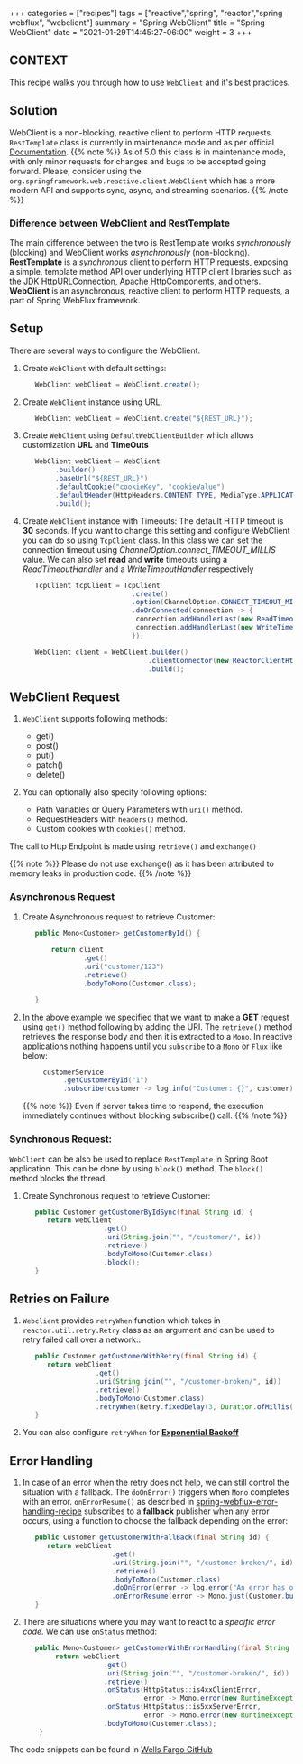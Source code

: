 +++
categories = ["recipes"]
tags = ["reactive","spring", "reactor","spring webflux", "webclient"]
summary = "Spring WebClient"
title = "Spring WebClient"
date = "2021-01-29T14:45:27-06:00"
weight = 3
+++

## CONTEXT
This recipe walks you through how to use `WebClient` and it's best practices.

## Solution
WebClient is a non-blocking, reactive client to perform HTTP requests.
`RestTemplate` class is currently in maintenance mode and as per official [Documentation](https://docs.spring.io/spring/docs/current/javadoc-api/org/springframework/web/client/RestTemplate.html).
{{% note  %}}
    As of 5.0 this class is in maintenance mode, with only minor requests for changes and bugs to be accepted going forward.
    Please, consider using the `org.springframework.web.reactive.client.WebClient` which has a more modern API and supports sync, async, and streaming scenarios.
{{% /note  %}}

### Difference between WebClient and RestTemplate
The main difference between the two is RestTemplate works _synchronously_ (blocking) and WebClient works _asynchronously_ (non-blocking).
**RestTemplate** is a *synchronous* client to perform HTTP requests, exposing a simple, template method API over underlying HTTP client libraries such as the JDK HttpURLConnection, Apache HttpComponents, and others.
**WebClient** is an asynchronous, reactive client to perform HTTP requests, a part of Spring WebFlux framework.

## Setup

There are several ways to configure the WebClient.
1. Create `WebClient` with default settings:
   
   ```java
      WebClient webClient = WebClient.create();
   ```
  
1. Create `WebClient` instance using URL.

    ```java
       WebClient webClient = WebClient.create("${REST_URL}");
    ```

1. Create `WebClient` using `DefaultWebClientBuilder` which allows customization **URL** and **TimeOuts**
    ```java
       WebClient webClient = WebClient
            .builder()
            .baseUrl("${REST_URL}")
            .defaultCookie("cookieKey", "cookieValue")
            .defaultHeader(HttpHeaders.CONTENT_TYPE, MediaType.APPLICATION_JSON_VALUE)
            .build();
    ```

1. Create `WebClient` instance with Timeouts:
   The default HTTP timeout is **30** seconds. If you want to change this setting and configure WebClient you 
   can do so using `TcpClient` class. In this class we can set the connection timeout using _ChannelOption.connect_TIMEOUT_MILLIS_
   value. We can also set **read** and **write** timeouts using a _ReadTimeoutHandler_ and a _WriteTimeoutHandler_ respectively
   
    ```java
       TcpClient tcpClient = TcpClient
                               .create()
                               .option(ChannelOption.CONNECT_TIMEOUT_MILLIS, 5000)
                               .doOnConnected(connection -> {
                                connection.addHandlerLast(new ReadTimeoutHandler(5000, TimeUnit.MILLISECONDS));
                                connection.addHandlerLast(new WriteTimeoutHandler(5000, TimeUnit.MILLISECONDS));
                               });

       WebClient client = WebClient.builder()
                                   .clientConnector(new ReactorClientHttpConnector(HttpClient.from(tcpClient)))
                                   .build();    
    ```

## WebClient Request

1. `WebClient` supports following methods:
    * get()
    * post()
    * put()
    * patch()
    * delete()

1. You can optionally also specify following options:

    * Path Variables or Query Parameters with `uri()` method.
    * RequestHeaders with `headers()` method.
    * Custom cookies with `cookies()` method.

The call to Http Endpoint is made using `retrieve()` and `exchange()`

{{% note  %}}
    Please do not use exchange() as it has been attributed to memory leaks in production code.
{{% /note  %}}

### Asynchronous Request

1. Create Asynchronous request to retrieve Customer:
    
    ```java
       public Mono<Customer> getCustomerById() {
       
           return client
                   .get()
                   .uri("customer/123")
                   .retrieve()
                   .bodyToMono(Customer.class);
   
       }
    ```

1. In the above example we specified that we want to make a **GET** request using `get()` method following by adding the URI.
The `retrieve()` method retrieves the response body and then it is extracted to a `Mono`. In reactive applications 
nothing happens until you `subscribe` to a `Mono` or `Flux` like below:

    ```java
         customerService
              .getCustomerById("1")
              .subscribe(customer -> log.info("Customer: {}", customer));  
    ```
    {{% note  %}}
       Even if server takes time to respond, the execution immediately continues without blocking subscribe() call. 
    {{% /note  %}}

### Synchronous Request:

`WebClient` can be also be used to replace `RestTemplate` in Spring Boot application. This can be done by 
using `block()` method. The `block()` method blocks the thread.

1. Create Synchronous request to retrieve Customer:
    ```java
       public Customer getCustomerByIdSync(final String id) {
          return webClient
                        .get()
                        .uri(String.join("", "/customer/", id))
                        .retrieve()
                        .bodyToMono(Customer.class)
                        .block();
       }
    ```

## Retries on Failure

1. `Webclient` provides `retryWhen` function which takes in `reactor.util.retry.Retry` class as an argument and can be used
    to retry failed call over a network::

    ```java
       public Customer getCustomerWithRetry(final String id) {
          return webClient
                      .get()
                      .uri(String.join("", "/customer-broken/", id))
                      .retrieve()
                      .bodyToMono(Customer.class)
                      .retryWhen(Retry.fixedDelay(3, Duration.ofMillis(100)));
       }

    ```
   
1. You can also configure `retryWhen` for [**Exponential Backoff**](https://projectreactor.io/docs/core/release/reference/#faq.exponentialBackoff)
   
## Error Handling

1. In case of an error when the retry does not help, we can still control the situation with a fallback.
The `doOnError()` triggers when `Mono` completes with an error. `onErrorResume()` as described in 
[spring-webflux-error-handling-recipe](/recipes-reactive/spring-webflux-error-handling) subscribes to a **fallback**
publisher when any error occurs, using a function to choose the fallback depending on the error:

    ```java
       public Customer getCustomerWithFallBack(final String id) {
          return webClient
                          .get()
                          .uri(String.join("", "/customer-broken/", id))
                          .retrieve()
                          .bodyToMono(Customer.class)
                          .doOnError(error -> log.error("An error has occurred {}", error.getMessage()))
                          .onErrorResume(error -> Mono.just(Customer.builder.build()));
       }
    ```
1. There are situations where you may want to react to a _specific error code_. We can use `onStatus`
   method:
    ```java
       public Mono<Customer> getCustomerWithErrorHandling(final String id) {
            return webClient
                        .get()
                        .uri(String.join("", "/customer-broken/", id))
                        .retrieve()
                        .onStatus(HttpStatus::is4xxClientError,
                                  error -> Mono.error(new RuntimeException("API not found")))
                        .onStatus(HttpStatus::is5xxServerError,
                                  error -> Mono.error(new RuntimeException("Server is not responding")))
                        .bodyToMono(Customer.class);
        } 
    ```
   
The code snippets can be found in [Wells Fargo GitHub](https://)
